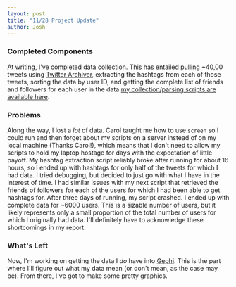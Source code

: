 ```yaml
---
layout: post
title: "11/28 Project Update"
author: Josh
---
```


### Completed Components

At writing, I've completed data collection.  This has entailed pulling ~40,00 tweets using [Twitter Archiver](https://chrome.google.com/webstore/detail/twitter-archiver/pkanpfekacaojdncfgbjadedbggbbphi?hl=en), extracting the hashtags from each of those tweets, sorting the data by user ID, and getting the complete list of friends and followers for each user in the data [my collection/parsing scripts are available here](https://github.com/jbguberman/dh_final_project).  

### Problems

Along the way, I lost a *lot* of data.  Carol taught me how to use `screen` so I could run and then forget about my scripts on a server instead of on my local machine (Thanks Carol!), which means that I don't need to allow my scripts to hold my laptop hostage for days with the expectation of little payoff.  My hashtag extraction script reliably broke after running for about 16 hours, so I ended up with hashtags for only half of the tweets for which I had data.   I tried debugging, but decided to just go with what I have in the interest of time.  I had similar issues with my next script that retrieved the friends of followers for each of the users for which I had been able to get hashtags for.  After three days of running, my script crashed.  I ended up with complete data for ~6000 users.  This is a sizable number of users, but it likely represents only a small proportion of the total number of users for which I originally had data.  I'll definitely have to acknowledge these shortcomings in my report.

### What's Left

Now, I'm working on getting the data I *do* have into [Gephi](https://gephi.org/).  This is the part where I'll figure out what my data mean (or don't mean, as the case may be).  From there, I've got to make some pretty graphics.
